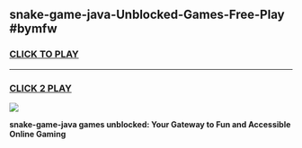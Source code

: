 
## snake-game-java-Unblocked-Games-Free-Play #bymfw
<h3>
<a href="https://us.freeplayer.one?title=snake-game-java&ref=9M">CLICK TO PLAY</a></h3>
<hr>

<h3>
<a href="https://us.freeplayer.one?title=snake-game-java&ref=9M">CLICK 2 PLAY</a>
  
</h3>

<a href="https://us.freeplayer.one?title=snake-game-java&ref=9M"><img src="https://clearcache.store/games.png"></a>


**snake-game-java games unblocked: Your Gateway to Fun and Accessible Online Gaming**
